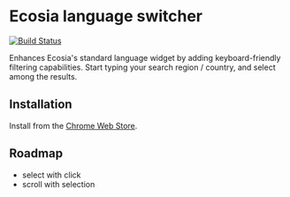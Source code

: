 # Ecosia language switcher
[![Build Status](https://travis-ci.com/mlbrgl/ecosia-lang-switcher.svg?branch=master)](https://travis-ci.com/mlbrgl/ecosia-lang-switcher)

Enhances Ecosia's standard language widget by adding keyboard-friendly filtering capabilities. Start typing your search region / country, and select among the results.

## Installation
Install from the [Chrome Web Store](https://chrome.google.com/webstore/detail/ecosia-language-switcher/ahpbjigmmihlomifamfhleiopkemoala).

## Roadmap
- select with click
- scroll with selection
